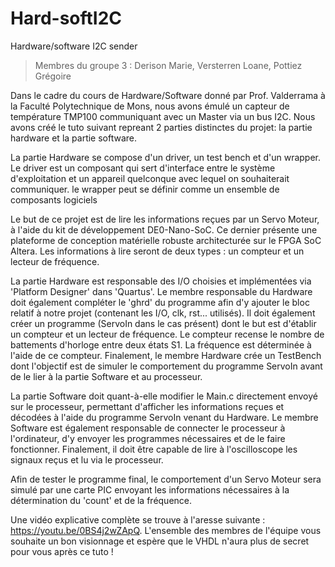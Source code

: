 # Hard-softI2C
Hardware/software I2C sender
> Membres du groupe 3 : Derison Marie, Versterren Loane, Pottiez Grégoire

Dans le cadre du cours de Hardware/Software donné par Prof. Valderrama à la Faculté Polytechnique de Mons, nous avons émulé un capteur de température TMP100 communiquant avec un Master via un bus I2C.  Nous avons créé le tuto suivant repreant 2 parties distinctes du projet: la partie hardware et la partie software.

La partie Hardware se compose d'un driver, un test bench et d'un wrapper. Le driver est un composant qui sert d'interface entre le système d'exploitation et un appareil quelconque avec lequel on souhaiterait communiquer. le  wrapper peut se définir comme un ensemble de composants logiciels


Le but de ce projet est de lire les informations reçues par un Servo Moteur, à l'aide du kit de développement DE0-Nano-SoC. Ce dernier présente une plateforme de conception matérielle robuste architecturée sur le FPGA SoC Altera. Les informations à lire seront de deux types : un compteur et un lecteur de fréquence.



La partie Hardware est responsable des I/O choisies et implémentées via 'Platform Designer' dans 'Quartus'. Le membre responsable du Hardware doit également compléter le 'ghrd' du programme afin d'y ajouter le bloc relatif à notre projet (contenant les I/O, clk, rst... utilisés). Il doit également créer un programme (ServoIn dans le cas présent) dont le but est d'établir un compteur et un lecteur de fréquence. Le compteur recense le nombre de battements d'horloge entre deux états S1. La fréquence est déterminée à l'aide de ce compteur. Finalement, le membre Hardware crée un TestBench dont l'objectif est de simuler le comportement du programme ServoIn avant de le lier à la partie Software et au processeur.

La partie Software doit quant-à-elle modifier le Main.c directement envoyé sur le processeur, permettant d'afficher les informations reçues et décodées à l'aide du programme ServoIn venant du Hardware. Le membre Software est également responsable de connecter le processeur à l'ordinateur, d'y envoyer les programmes nécessaires et de le faire fonctionner. Finalement, il doit être capable de lire à l'oscilloscope les signaux reçus et lu via le processeur.

Afin de tester le programme final, le comportement d'un Servo Moteur sera simulé par une carte PIC envoyant les informations nécessaires à la détermination du 'count' et de la fréquence.

Une vidéo explicative complète se trouve à l'aresse suivante : https://youtu.be/0BS4j2wZApQ.
L'ensemble des membres de l'équipe vous souhaite un bon visionnage et espère que le VHDL n'aura plus de secret pour vous après ce tuto !
